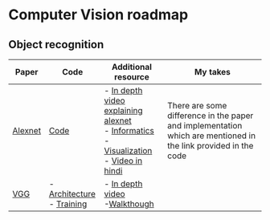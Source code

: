 # Computer Vision roadmap 

## Object recognition 

|Paper | Code| Additional resource | My takes |  
|---|---|---|---|
|[Alexnet](https://proceedings.neurips.cc/paper_files/paper/2012/file/c399862d3b9d6b76c8436e924a68c45b-Paper.pdf)| [Code](https://github.com/hardikkamboj/Exploring_alexnet)| - [In depth video explaining alexnet](https://www.youtube.com/watch?v=0NgkJMLeREw&t=3522s) <br> - [Informatics](https://www.youtube.com/watch?v=UZDiGooFs54&t=654s) <br> - [Visualization](https://www.youtube.com/watch?v=TJoWc2I0ohM) <br> - [Video in hindi](https://www.youtube.com/watch?v=Ttvi03JXUCI)|  There are some difference in the paper and implementation which are mentioned in the link provided in the code| 
|[VGG](https://arxiv.org/abs/1409.1556) |  - [Architecture](https://github.com/hardikkamboj/my_implementation_Modern-Computer-Vision-with-PyTorch-2E/blob/main/Chapter05/VGG_architecture.ipynb) <br> - [Training ](https://github.com/hardikkamboj/my_implementation_Modern-Computer-Vision-with-PyTorch-2E/blob/main/Chapter05/Implementing_VGG16_for_image_classification.ipynb) | - [In depth video](https://www.youtube.com/watch?v=WSVBHvAr7LM&t=1831s) <br> -[Walkthough](https://www.youtube.com/watch?v=EgzIZIQFJuM&t=57s)|
